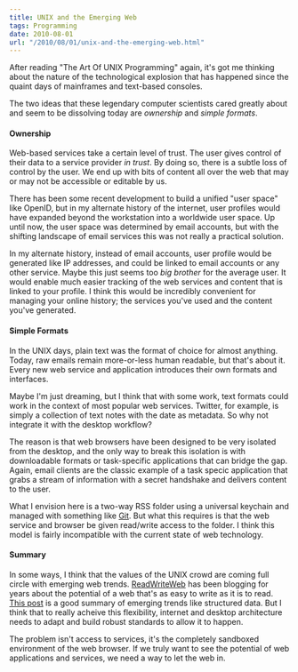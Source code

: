 ```yaml
---
title: UNIX and the Emerging Web
tags: Programming
date: 2010-08-01
url: "/2010/08/01/unix-and-the-emerging-web.html"
---
```

<p>After reading "The Art Of UNIX Programming" again, it's got me thinking about the
nature of the technological explosion that has happened since the
quaint days of mainframes and text-based consoles.</p>

<p>The two ideas that these legendary computer scientists cared greatly about and
seem to be dissolving today are <em>ownership</em> and <em>simple formats</em>.</p>

<h4>Ownership</h4>

<p>Web-based services take a certain level of trust. The user gives control of
their data to a service provider <em>in trust</em>. By doing so, there is a subtle
loss of control by the user. We end up with bits of content all over the web
that may or may not be accessible or editable by us.</p>

<p>There has been some recent development to build a unified "user space" like
OpenID, but in my alternate history of the internet, user profiles would have
expanded beyond the workstation into a worldwide user space. Up until now, the
user space was determined by email accounts, but with the shifting landscape of
email services this was not really a practical solution. </p>

<p>In my alternate history, instead of email accounts, user profile would be
generated like IP addresses, and could be linked to email accounts or any
other service. Maybe this just seems too <em>big brother</em> for the average user. It
would enable much easier tracking of the web services and content that is linked
to your profile. I think this would be incredibly convenient for managing your
online history; the services you've used and the content you've generated.</p>

<h4>Simple Formats</h4>

<p>In the UNIX days, plain text was the format of choice for almost anything.
Today, raw emails remain more-or-less human readable, but that's about it. Every
new web service and application introduces their own formats and interfaces.</p>

<p>Maybe I'm just dreaming, but I think that with some work, text formats could
work in the context of most popular web services. Twitter, for example, is
simply a collection of text notes with the date as metadata. So why not
integrate it with the desktop workflow?</p>

<p>The reason is that web browsers have been designed to be very isolated from the
desktop, and the only way to break this isolation is with downloadable formats
or task-specific applications that can bridge the gap. Again, email clients are
the classic example of a task specic application that grabs a stream of
information with a secret handshake and delivers content to the user.</p>

<p>What I envision here is a two-way RSS folder using a universal keychain and
managed with something like <a href="http://git-scm.com/">Git</a>. But what this requires
is that the web service and browser be given read/write access to the folder. I
think this model is fairly incompatible with the current state of web
technology.</p>

<h4>Summary</h4>

<p>In some ways, I think that the values of the UNIX crowd are coming full circle
with emerging web trends. <a href="http://www.readwriteweb.com/">ReadWriteWeb</a> has been
blogging for years about the potential of a web that's as easy to write as it is
to read.
<a href="http://www.readwriteweb.com/archives/beyond_social_web_internet_of_things.php">This post</a>
 is a good summary of emerging trends like structured data. But I think that to
really acheive this flexibility, internet and desktop architecture needs to
adapt and build robust standards to allow it to happen.</p>

<p>The problem isn't access to services, it's the completely sandboxed environment
of the web browser. If we truly want to see the potential of web applications
and services, we need a way to let the web in.</p><div class="blogger-post-footer"><img alt="" height="1" src="https://blogger.googleusercontent.com/tracker/3761776372224414205-4655558995860459269?l=amxor.blogspot.com" width="1" /></div>
